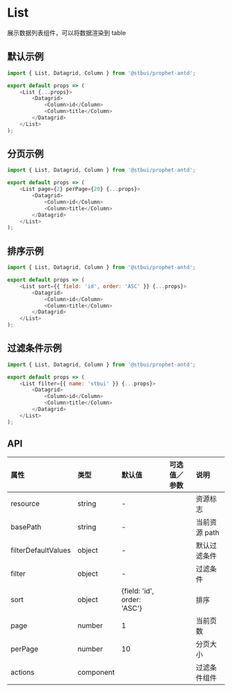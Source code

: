 # List

展示数据列表组件，可以将数据渲染到 table

## 默认示例

```js
import { List, Datagrid, Column } from '@stbui/prophet-antd';

export default props => (
    <List {...props}>
        <Datagrid>
            <Column>id</Column>
            <Column>title</Column>
        </Datagrid>
    </List>
);
```

## 分页示例

```js
import { List, Datagrid, Column } from '@stbui/prophet-antd';

export default props => (
    <List page={2} perPage={20} {...props}>
        <Datagrid>
            <Column>id</Column>
            <Column>title</Column>
        </Datagrid>
    </List>
);
```

## 排序示例

```js
import { List, Datagrid, Column } from '@stbui/prophet-antd';

export default props => (
    <List sort={{ field: 'id', order: 'ASC' }} {...props}>
        <Datagrid>
            <Column>id</Column>
            <Column>title</Column>
        </Datagrid>
    </List>
);
```

## 过滤条件示例

```js
import { List, Datagrid, Column } from '@stbui/prophet-antd';

export default props => (
    <List filter={{ name: 'stbui' }} {...props}>
        <Datagrid>
            <Column>id</Column>
            <Column>title</Column>
        </Datagrid>
    </List>
);
```

## API

| 属性                | 类型      | 默认值                      | 可选值／参数 | 说明          |
| :------------------ | :-------- | :-------------------------- | :----------- | :------------ |
| resource            | string    | -                           |              | 资源标志      |
| basePath            | string    | -                           |              | 当前资源 path |
| filterDefaultValues | object    | -                           |              | 默认过滤条件  |
| filter              | object    | -                           |              | 过滤条件      |
| sort                | object    | {field: 'id', order: 'ASC'} |              | 排序          |
| page                | number    | 1                           |              | 当前页数      |
| perPage             | number    | 10                          |              | 分页大小      |
| actions             | component |                             |              | 过滤条件组件  |
